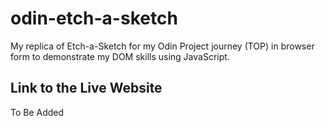 # odin-etch-a-sketch
My replica of Etch-a-Sketch for my Odin Project journey (TOP) in browser form to demonstrate my DOM skills using JavaScript.

## Link to the Live Website
To Be Added
